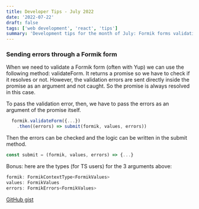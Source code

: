 ```yaml
---
title: Developer Tips - July 2022
date: '2022-07-22'
draft: false
tags: ['web development', 'react', 'tips']
summary: 'Development tips for the month of July: Formik forms validation errors'
---
```


### Sending errors through a Formik form

When we need to validate a Formik form (often with Yup) we can use the following method: validateForm.
It returns a promise so we have to check if it resolves or not.
However, the validation errors are sent directly inside the promise as an argument and not caught. So the promise is always resolved in this case.

To pass the validation error, then, we have to pass the errors as an argument of the promise itself.

```js
  formik.validateForm({...})
    .then((errors) => submit(formik, values, errors))
```

Then the errors can be checked and the logic can be written in the submit method.

```js
const submit = (formik, values, errors) => {...}
```

Bonus: here are the types (for TS users) for the 3 arguments above:

```js
formik: FormikContextType<FormikValues>
values: FormikValues
errors: FormikErrors<FormikValues>
```

[GitHub gist](https://github.com/buaiscia/Notes/blob/main/2022/07/22.md)
